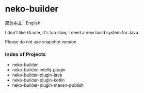 # neko-builder
[简体中文](README.md) | English

I don't like Gradle, it's too slow, I need a new build system for Java.

Please do not use snapshot version.

### Index of Projects
- neko-builder
- neko-builder-intellij-plugin
- neko-builder-plugin-java
- neko-builder-plugin-kotlin
- neko-builder-plugin-maven-publish